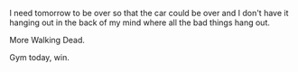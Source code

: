 I need tomorrow to be over so that the car could be over and I don't have it hanging out in the back of my mind where all the bad things hang out.

More Walking Dead.

Gym today, win.
